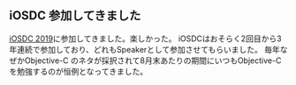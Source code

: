 ## iOSDC 参加してきました
[iOSDC 2019](https://iosdc.jp/2019/)に参加してきました。楽しかった。
iOSDCはおそらく2回目から3年連続で参加しており、どれもSpeakerとして参加させてもらいました。
毎年なぜかObjective-C のネタが採択されて8月末あたりの期間にいつもObjective-Cを勉強するのが恒例となってきました。

